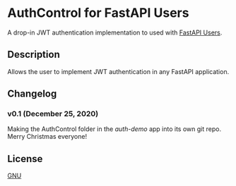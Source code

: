 # AuthControl for FastAPI Users

A drop-in JWT authentication implementation to used with [FastAPI Users](https://frankie567.github.io/fastapi-users/).

## Description

Allows the user to implement JWT authentication in any FastAPI application.

## Changelog

### v0.1 (December 25, 2020)

Making the AuthControl folder in the *auth-demo* app into its own git repo. Merry Christmas everyone!


## License

[GNU](https://www.gnu.org/licenses/)
